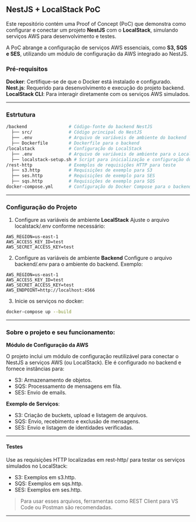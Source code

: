 ## NestJS + LocalStack PoC
Este repositório contém uma Proof of Concept (PoC) que demonstra como configurar e conectar um projeto **NestJS** com o **LocalStack**, simulando serviços AWS para desenvolvimento e testes.

A PoC abrange a configuração de serviços AWS essenciais, como **S3, SQS e SES**, utilizando um módulo de configuração da AWS integrado ao NestJS.

### Pré-requisitos

**Docker**: Certifique-se de que o Docker está instalado e configurado.
**Nest.js**: Requerido para desenvolvimento e execução do projeto backend.
**LocalStack CLI**: Para interagir diretamente com os serviços AWS simulados.

---

### Estrtutura
```bash
/backend                # Código-fonte do backend NestJS
  ├── src/              # Código principal do NestJS
  ├── .env              # Arquivo de variáveis de ambiente do backend
  ├── Dockerfile        # Dockerfile para o backend
/localstack             # Configuração do LocalStack
  ├── .env              # Arquivo de variáveis de ambiente para o LocalStack
  ├── localstack-setup.sh # Script para inicialização e configuração dos serviços no LocalStack
/rest-http              # Exemplos de requisições HTTP para teste
  ├── s3.http           # Requisições de exemplo para S3
  ├── ses.http          # Requisições de exemplo para SES
  ├── sqs.http          # Requisições de exemplo para SQS
docker-compose.yml      # Configuração do Docker Compose para o backend e LocalStack
```
---

### Configuração do Projeto

1. Configure as variáveis de ambiente **LocalStack** Ajuste o arquivo localstack/.env conforme necessário:


```env
AWS_REGION=us-east-1
AWS_ACCESS_KEY_ID=test
AWS_SECRET_ACCESS_KEY=test
```

2. Configure as variáveis de ambiente **Backend** Configure o arquivo backend/.env para o ambiente do backend. Exemplo:

```env
AWS_REGION=us-east-1
AWS_ACCESS_KEY_ID=test
AWS_SECRET_ACCESS_KEY=test
AWS_ENDPOINT=http://localhost:4566
```

3. Inicie os serviços no docker:
```bash
docker-compose up --build
```
---

### Sobre o projeto e seu funcionamento:

**Módulo de Configuração da AWS**

O projeto inclui um módulo de configuração reutilizável para conectar o NestJS a serviços AWS (ou LocalStack). Ele é configurado no backend e fornece instâncias para:

 - S3: Armazenamento de objetos.
 - SQS: Processamento de mensagens em fila.
 - SES: Envio de emails.

**Exemplo de Serviços**:

 - S3: Criação de buckets, upload e listagem de arquivos.
 - SQS: Envio, recebimento e exclusão de mensagens.
 - SES: Envio e listagem de identidades verificadas.

---

#### Testes
Use as requisições HTTP localizadas em rest-http/ para testar os serviços simulados no LocalStack:

- S3: Exemplos em s3.http.
- SQS: Exemplos em sqs.http.
- SES: Exemplos em ses.http.

>Para usar esses arquivos, ferramentas como REST Client para VS Code ou Postman são recomendadas.

---